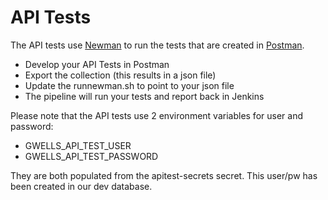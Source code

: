 # API Tests

The API tests use [Newman](https://www.npmjs.com/package/newman) to run the tests that are created in [Postman](https://www.getpostman.com).

* Develop your API Tests in Postman
* Export the collection (this results in a json file)
* Update the runnewman.sh to point to your json file
* The pipeline will run your tests and report back in Jenkins

Please note that the API tests use 2 environment variables for user and password:
* GWELLS_API_TEST_USER
* GWELLS_API_TEST_PASSWORD

They are both populated from the apitest-secrets secret.
This user/pw has been created in our dev database.

